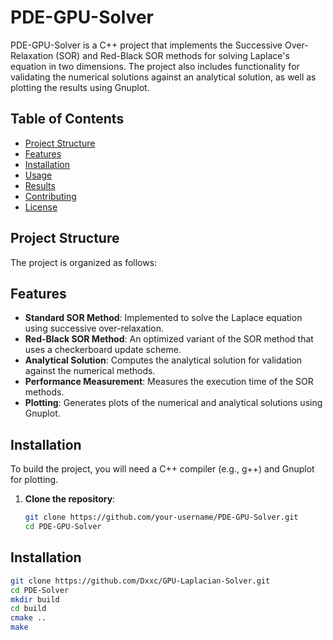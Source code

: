 # PDE-GPU-Solver

PDE-GPU-Solver is a C++ project that implements the Successive Over-Relaxation (SOR) and Red-Black SOR methods for solving Laplace's equation in two dimensions. The project also includes functionality for validating the numerical solutions against an analytical solution, as well as plotting the results using Gnuplot.

## Table of Contents

- [Project Structure](#project-structure)
- [Features](#features)
- [Installation](#installation)
- [Usage](#usage)
- [Results](#results)
- [Contributing](#contributing)
- [License](#license)

## Project Structure

The project is organized as follows:

## Features

- **Standard SOR Method**: Implemented to solve the Laplace equation using successive over-relaxation.
- **Red-Black SOR Method**: An optimized variant of the SOR method that uses a checkerboard update scheme.
- **Analytical Solution**: Computes the analytical solution for validation against the numerical methods.
- **Performance Measurement**: Measures the execution time of the SOR methods.
- **Plotting**: Generates plots of the numerical and analytical solutions using Gnuplot.

## Installation

To build the project, you will need a C++ compiler (e.g., g++) and Gnuplot for plotting.

1. **Clone the repository**:
   ```bash
   git clone https://github.com/your-username/PDE-GPU-Solver.git
   cd PDE-GPU-Solver

## Installation
```bash
git clone https://github.com/Dxxc/GPU-Laplacian-Solver.git
cd PDE-Solver
mkdir build
cd build
cmake ..
make
